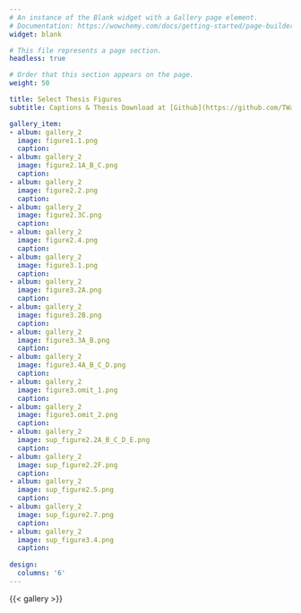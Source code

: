 ```yaml
---
# An instance of the Blank widget with a Gallery page element.
# Documentation: https://wowchemy.com/docs/getting-started/page-builder/
widget: blank

# This file represents a page section.
headless: true

# Order that this section appears on the page.
weight: 50

title: Select Thesis Figures
subtitle: Captions & Thesis Download at [Github](https://github.com/TWarczak/thesis/blob/main/README.md)

gallery_item:
- album: gallery_2
  image: figure1.1.png
  caption:
- album: gallery_2
  image: figure2.1A_B_C.png
  caption:
- album: gallery_2
  image: figure2.2.png
  caption:
- album: gallery_2
  image: figure2.3C.png
  caption:
- album: gallery_2
  image: figure2.4.png
  caption: 
- album: gallery_2
  image: figure3.1.png
  caption:
- album: gallery_2
  image: figure3.2A.png
  caption:
- album: gallery_2
  image: figure3.2B.png
  caption: 
- album: gallery_2
  image: figure3.3A_B.png
  caption:
- album: gallery_2
  image: figure3.4A_B_C_D.png
  caption:
- album: gallery_2
  image: figure3.omit_1.png
  caption: 
- album: gallery_2
  image: figure3.omit_2.png
  caption:
- album: gallery_2
  image: sup_figure2.2A_B_C_D_E.png
  caption:
- album: gallery_2
  image: sup_figure2.2F.png
  caption:   
- album: gallery_2
  image: sup_figure2.5.png
  caption:
- album: gallery_2
  image: sup_figure2.7.png
  caption:
- album: gallery_2
  image: sup_figure3.4.png
  caption:
  
design:
  columns: '6'
---
```


{{< gallery >}} 
